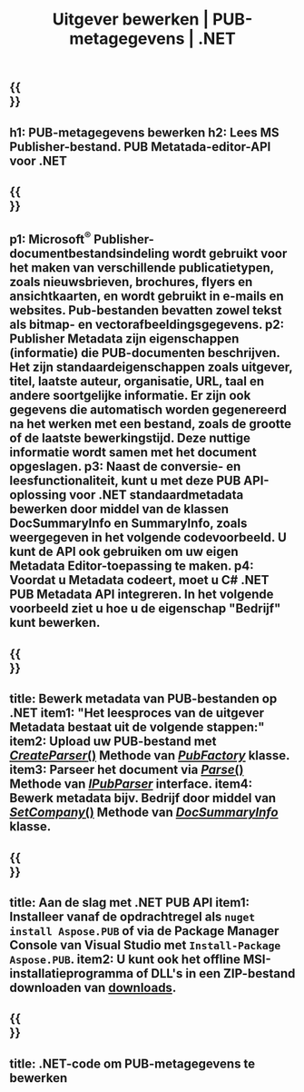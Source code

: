 ﻿---
translation: true
template: /_templates/metadata-net.md
title: Uitgever bewerken | PUB-metagegevens | .NET
description: Lees Publisher Metadata met behulp van PUB .NET API Solution. Native C# .NET API geeft u toegang tot de eigenschappen SummaryInfo en DocSummaryInfo.
url: /net/metadata/pub/
metakeywords: bewerk pub metadata net, pub bestand metadata C#, uitgever metadata editor .net, lees pub bestand metadata C#, lees pub metadata .net
family: pub
platformtag: net
feature: metadata
aliases: /net/metagegevens/
---

{{<section banner>}}
---
h1: PUB-metagegevens bewerken
h2: Lees MS Publisher-bestand. PUB Metatada-editor-API voor .NET
---

{{<section overview>}}
---
p1: Microsoft<sup>®</sup> Publisher-documentbestandsindeling wordt gebruikt voor het maken van verschillende publicatietypen, zoals nieuwsbrieven, brochures, flyers en ansichtkaarten, en wordt gebruikt in e-mails en websites. Pub-bestanden bevatten zowel tekst als bitmap- en vectorafbeeldingsgegevens.
p2: Publisher Metadata zijn eigenschappen (informatie) die PUB-documenten beschrijven. Het zijn standaardeigenschappen zoals uitgever, titel, laatste auteur, organisatie, URL, taal en andere soortgelijke informatie. Er zijn ook gegevens die automatisch worden gegenereerd na het werken met een bestand, zoals de grootte of de laatste bewerkingstijd. Deze nuttige informatie wordt samen met het document opgeslagen.
p3: Naast de conversie- en leesfunctionaliteit, kunt u met deze PUB API-oplossing voor .NET standaardmetadata bewerken door middel van de klassen DocSummaryInfo en SummaryInfo, zoals weergegeven in het volgende codevoorbeeld. U kunt de API ook gebruiken om uw eigen Metadata Editor-toepassing te maken.
p4: Voordat u Metadata codeert, moet u C# .NET PUB Metadata API integreren. In het volgende voorbeeld ziet u hoe u de eigenschap "Bedrijf" kunt bewerken.
---

{{<section feature1>}}
---
title: Bewerk metadata van PUB-bestanden op .NET
item1: "Het leesproces van de uitgever Metadata bestaat uit de volgende stappen:"
item2: Upload uw PUB-bestand met [*CreateParser*()](https://reference.aspose.com/pub/net/aspose.pub/pubfactory/methods/createparser/index) Methode van [*PubFactory*](https://reference.aspose.com/pub/net/aspose.pub/pubfactory/) klasse.
item3: Parseer het document via [*Parse*()](https://reference.aspose.com/pub/net/aspose.pub/ipubparser/methods/parse) Methode van [*IPubParser*](https://reference.aspose.com/pub/net/aspose.pub/ipubparser/) interface.
item4: Bewerk metadata bijv. Bedrijf door middel van [*SetCompany*()](https://reference.aspose.com/pub/net/aspose.pub/docsummaryinfo/methods/setcompany) Methode van [*DocSummaryInfo*](https://reference.aspose.com/pub/net/aspose.pub/docsummaryinfo) klasse.
---

{{<section feature2>}}
---
title: Aan de slag met .NET PUB API
item1: Installeer vanaf de opdrachtregel als ```nuget install Aspose.PUB``` of via de Package Manager Console van Visual Studio met ```Install-Package Aspose.PUB```.
item2: U kunt ook het offline MSI-installatieprogramma of DLL's in een ZIP-bestand downloaden van [downloads](https://releases.aspose.com/pub/net/).
---

{{<section codeexample>}}
---
title: .NET-code om PUB-metagegevens te bewerken
---